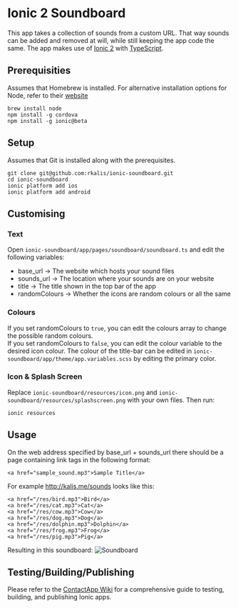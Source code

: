 # Ionic 2 Soundboard

This app takes a collection of sounds from a custom URL. 
That way sounds can be added and removed at will, 
while still keeping the app code the same. 
The app makes use of [Ionic 2](http://ionic.io/2) with [TypeScript](https://www.typescriptlang.org/).

## Prerequisities
Assumes that Homebrew is installed. 
For alternative installation options for Node, refer to their [website](https://nodejs.org/)
```
brew install node
npm install -g cordova
npm install -g ionic@beta
```

## Setup
Assumes that Git is installed along with the prerequisites. 
```
git clone git@github.com:rkalis/ionic-soundboard.git
cd ionic-soundboard
ionic platform add ios
ionic platform add android
```

## Customising
### Text
Open `ionic-soundboard/app/pages/soundboard/soundboard.ts` and edit the following variables:
* base_url -> The website which hosts your sound files
* sounds_url -> The location where your sounds are on your website
* title -> The title shown in the top bar of the app
* randomColours -> Whether the icons are random colours or all the same

### Colours
If you set randomColours to `true`, you can edit the colours array to change the possible random colours.  
If you set randomColours to `false`, you can edit the colour variable to the desired icon colour.
The colour of the title-bar can be edited in `ionic-soundboard/app/theme/app.variables.scss` by editing the primary color.

### Icon & Splash Screen
Replace `ionic-soundboard/resources/icon.png` and `ionic-soundboard/resources/splashscreen.png` with your own files.
Then run:
```
ionic resources
```

## Usage

On the web address specified by base_url + sounds_url there should be a page containing link tags in the following format:
```
<a href="sample_sound.mp3">Sample Title</a>
```

For example http://kalis.me/sounds looks like this:
```
<a href="/res/bird.mp3">Bird</a>
<a href="/res/cat.mp3">Cat</a>
<a href="/res/cow.mp3">Cow</a>
<a href="/res/dog.mp3">Dog</a>
<a href="/res/dolphin.mp3">Dolphin</a>
<a href="/res/frog.mp3">Frog</a>
<a href="/res/pig.mp3">Pig</a>
```
Resulting in this soundboard:
![Soundboard](https://i.imgur.com/4Bweeni.png)

## Testing/Building/Publishing
Please refer to the [ContactApp Wiki](https://github.com/incodehq/contactapp/wiki)
for a comprehensive guide to testing, building, and publishing Ionic apps.
